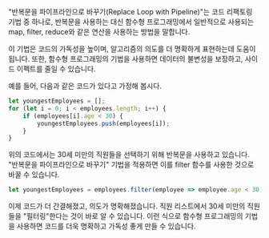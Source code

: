 "반복문을 파이프라인으로 바꾸기(Replace Loop with Pipeline)"는 코드 리팩토링 기법 중 하나로, 반복문을 사용하는 대신 함수형 프로그래밍에서 일반적으로 사용되는 map, filter, reduce와 같은 연산을 사용하는 방법을 말합니다.

이 기법은 코드의 가독성을 높이며, 알고리즘의 의도를 더 명확하게 표현하는데 도움이 됩니다. 또한, 함수형 프로그래밍의 기법을 사용하면 데이터의 불변성을 보장하고, 사이드 이펙트를 줄일 수 있습니다.

예를 들어, 다음과 같은 코드가 있다고 가정해 봅시다.

```js
let youngestEmployees = [];
for (let i = 0; i < employees.length; i++) {
    if (employees[i].age < 30) {
        youngestEmployees.push(employees[i]);
    }
}
```

위의 코드에서는 30세 미만의 직원들을 선택하기 위해 반복문을 사용하고 있습니다. "반복문을 파이프라인으로 바꾸기" 기법을 적용하면 이를 filter 함수를 사용한 것으로 바꿀 수 있습니다.

```js
let youngestEmployees = employees.filter(employee => employee.age < 30);
```

이제 코드가 더 간결해졌고, 의도가 명확해졌습니다. 직원 리스트에서 30세 미만의 직원들을 "필터링"한다는 것이 바로 알 수 있습니다. 이런 식으로 함수형 프로그래밍의 기법을 사용하면 코드를 더욱 명확하고 가독성 좋게 만들 수 있습니다.